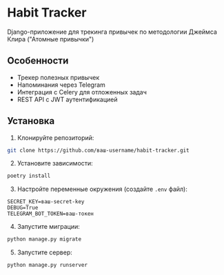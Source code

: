 # Habit Tracker

Django-приложение для трекинга привычек по методологии Джеймса Клира ("Атомные привычки")

## Особенности

- Трекер полезных привычек
- Напоминания через Telegram
- Интеграция с Celery для отложенных задач
- REST API с JWT аутентификацией

## Установка

1. Клонируйте репозиторий:
```bash
git clone https://github.com/ваш-username/habit-tracker.git
```

2. Установите зависимости:
```bash
poetry install
```

3. Настройте переменные окружения (создайте `.env` файл):
```
SECRET_KEY=ваш-secret-key
DEBUG=True
TELEGRAM_BOT_TOKEN=ваш-токен
```

4. Запустите миграции:
```bash
python manage.py migrate
```

5. Запустите сервер:
```bash
python manage.py runserver
```